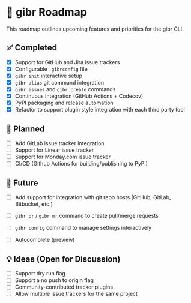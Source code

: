 # 🧭 gibr Roadmap

This roadmap outlines upcoming features and priorities for the gibr CLI.

## ✅ Completed
- [x] Support for GitHub and Jira issue trackers
- [x] Configurable `.gibrconfig` file
- [x] `gibr init` interactive setup
- [x] `gibr alias` git command integration
- [x] `gibr issues` and `gibr create` commands
- [x] Continuous Integration (GitHub Actions + Codecov)
- [x] PyPI packaging and release automation
- [x] Refactor to support plugin style integration with each third party tool

## 🚧 Planned
- [ ] Add GitLab issue tracker integration
- [ ] Support for Linear issue tracker
- [ ] Support for Monday.com issue tracker
- [ ] CI/CD (Github Actions for building/publishing to PyPI)

## 🔮 Future
- [ ] Add support for integration with git repo hosts (GitHub, GitLab, Bitbucket, etc.)
- [ ] `gibr pr` / `gibr mr` command to create pull/merge requests
- [ ] `gibr config` command to manage settings interactively
- [ ] Autocomplete (preview)


## 💡 Ideas (Open for Discussion)
- [ ] Support dry run flag
- [ ] Support a no push to origin flag
- [ ] Community-contributed tracker plugins
- [ ] Allow multiple issue trackers for the same project
